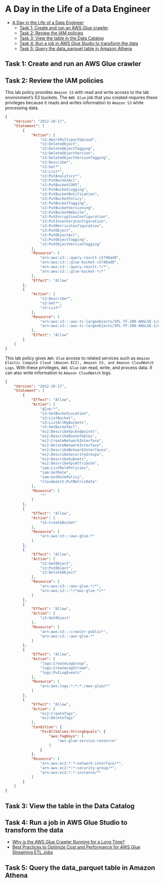 # A Day in the Life of a Data Engineer

- [A Day in the Life of a Data Engineer](#a-day-in-the-life-of-a-data-engineer)
  - [Task 1: Create and run an AWS Glue crawler](#task-1-create-and-run-an-aws-glue-crawler)
  - [Task 2: Review the IAM policies](#task-2-review-the-iam-policies)
  - [Task 3: View the table in the Data Catalog](#task-3-view-the-table-in-the-data-catalog)
  - [Task 4: Run a job in AWS Glue Studio to transform the data](#task-4-run-a-job-in-aws-glue-studio-to-transform-the-data)
  - [Task 5: Query the data\_parquet table in Amazon Athena](#task-5-query-the-data_parquet-table-in-amazon-athena)


## Task 1: Create and run an AWS Glue crawler

## Task 2: Review the IAM policies
This lab policy provides ``Amazon S3`` with read and write access to the lab environment’s S3 buckets. The ``AWS Glue`` job that you created requires these privileges because it reads and writes information to ``Amazon S3`` while processing data.

````JSON
{
    "Version": "2012-10-17",
    "Statement": [
        {
            "Action": [
                "s3:AbortMultipartUpload",
                "s3:DeleteObject",
                "s3:DeleteObjectTagging",
                "s3:DeleteObjectVersion",
                "s3:DeleteObjectVersionTagging",
                "s3:Describe*",
                "s3:Get*",
                "s3:List*",
                "s3:PutAnalytics*",
                "s3:PutBucketAcl",
                "s3:PutBucketCORS",
                "s3:PutBucketLogging",
                "s3:PutBucketNotification",
                "s3:PutBucketPolicy",
                "s3:PutBucketTagging",
                "s3:PutBucketVersioning",
                "s3:PutBucketWebsite",
                "s3:PutEncryptionConfiguration",
                "s3:PutInventoryConfiguration",
                "s3:PutMetricsConfiguration",
                "s3:PutObject",
                "s3:PutObjectAcl",
                "s3:PutObjectTagging",
                "s3:PutObjectVersionTagging"
            ],
            "Resource": [
                "arn:aws:s3:::query-result-c5748ad0",
                "arn:aws:s3:::glue-bucket-c5748ad0",
                "arn:aws:s3:::query-result-*/*",
                "arn:aws:s3:::glue-bucket-*/*"
            ],
            "Effect": "Allow"
        },
        {
            "Action": [
                "s3:Describe*",
                "s3:Get*",
                "s3:List*"
            ],
            "Resource": [
                "arn:aws:s3:::aws-tc-largeobjects/SPL-TF-200-ANGLUE-1/data/",
                "arn:aws:s3:::aws-tc-largeobjects/SPL-TF-200-ANGLUE-1/data/*"
            ],
            "Effect": "Allow"
        }
    ]
}
````

This lab policy gives ``AWS Glue`` access to related services such as ``Amazon Elastic Compute Cloud (Amazon EC2), Amazon S3, and Amazon CloudWatch Logs``. With these privileges, ``AWS Glue`` can read, write, and process data. It can also write information to ``Amazon CloudWatch`` logs.

````JSON
{
    "Version": "2012-10-17",
    "Statement": [
        {
            "Effect": "Allow",
            "Action": [
                "glue:*",
                "s3:GetBucketLocation",
                "s3:ListBucket",
                "s3:ListAllMyBuckets",
                "s3:GetBucketAcl",
                "ec2:DescribeVpcEndpoints",
                "ec2:DescribeRouteTables",
                "ec2:CreateNetworkInterface",
                "ec2:DeleteNetworkInterface",
                "ec2:DescribeNetworkInterfaces",
                "ec2:DescribeSecurityGroups",
                "ec2:DescribeSubnets",
                "ec2:DescribeVpcAttribute",
                "iam:ListRolePolicies",
                "iam:GetRole",
                "iam:GetRolePolicy",
                "cloudwatch:PutMetricData"
            ],
            "Resource": [
                "*"
            ]
        },
        {
            "Effect": "Allow",
            "Action": [
                "s3:CreateBucket"
            ],
            "Resource": [
                "arn:aws:s3:::aws-glue-*"
            ]
        },
        {
            "Effect": "Allow",
            "Action": [
                "s3:GetObject",
                "s3:PutObject",
                "s3:DeleteObject"
            ],
            "Resource": [
                "arn:aws:s3:::aws-glue-*/*",
                "arn:aws:s3:::*/*aws-glue-*/*"
            ]
        },
        {
            "Effect": "Allow",
            "Action": [
                "s3:GetObject"
            ],
            "Resource": [
                "arn:aws:s3:::crawler-public*",
                "arn:aws:s3:::aws-glue-*"
            ]
        },
        {
            "Effect": "Allow",
            "Action": [
                "logs:CreateLogGroup",
                "logs:CreateLogStream",
                "logs:PutLogEvents"
            ],
            "Resource": [
                "arn:aws:logs:*:*:*:/aws-glue/*"
            ]
        },
        {
            "Effect": "Allow",
            "Action": [
                "ec2:CreateTags",
                "ec2:DeleteTags"
            ],
            "Condition": {
                "ForAllValues:StringEquals": {
                    "aws:TagKeys": [
                        "aws-glue-service-resource"
                    ]
                }
            },
            "Resource": [
                "arn:aws:ec2:*:*:network-interface/*",
                "arn:aws:ec2:*:*:security-group/*",
                "arn:aws:ec2:*:*:instance/*"
            ]
        }
    ]
}
````
## Task 3: View the table in the Data Catalog

## Task 4: Run a job in AWS Glue Studio to transform the data
* [Why is the AWS Glue Crawler Running for a Long Time?](https://aws.amazon.com/premiumsupport/knowledge-center/long-running-glue-crawler/)
* [Best Practices to Optimize Cost and Performance for AWS Glue Streaming ETL Jobs](https://aws.amazon.com/blogs/big-data/best-practices-to-optimize-cost-and-performance-for-aws-glue-streaming-etl-jobs/)

## Task 5: Query the data_parquet table in Amazon Athena
